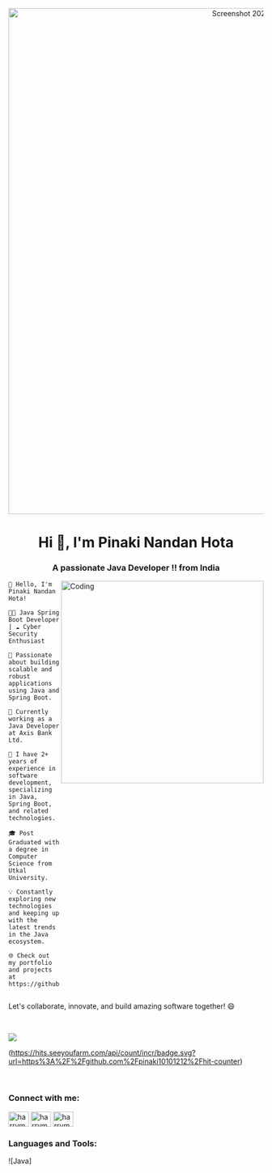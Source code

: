 <p align="center">
 <img width="1000" alt="Screenshot 2023-06-09 211652" src="https://github.com/pinaki1010/pinaki1010/assets/42297763/24d80664-92e2-4eb3-89e5-cddb6399bb56">

</p>
<h1 align="center">Hi 👋, I'm Pinaki Nandan Hota</h1>
<h3 align="center">A passionate Java Developer !! from India</h3>
<img align="right" alt="Coding" width="400" src="https://cdn.dribbble.com/users/1162077/screenshots/3848914/programmer.gif">




```plaintext
👋 Hello, I'm Pinaki Nandan Hota!

👨‍💻 Java Spring Boot Developer | ☁️ Cyber Security Enthusiast

🌟 Passionate about building scalable and robust applications using Java and Spring Boot. 

💼 Currently working as a Java Developer at Axis Bank Ltd.

🚀 I have 2+ years of experience in software development, specializing in Java, Spring Boot, and related technologies.

🎓 Post Graduated with a degree in Computer Science from Utkal University.

💡 Constantly exploring new technologies and keeping up with the latest trends in the Java ecosystem.

🌐 Check out my portfolio and projects at https://github.com/pinaki1010.


```

Let's collaborate, innovate, and build amazing software together! 😄

<br/>

[<a href="https://visitorbadge.io/status?path=https%3A%2F%2Fgithub.com%2Fpinaki1010"><img src="https://api.visitorbadge.io/api/visitors?path=https%3A%2F%2Fgithub.com%2Fpinaki1010&countColor=%23263759" /></a>](https://api.visitorbadge.io/api/visitors?path=https%3A%2F%2Fgithub.com%2Fpinaki1010&countColor=%23263759)

(https://hits.seeyoufarm.com/api/count/incr/badge.svg?url=https%3A%2F%2Fgithub.com%2Fpinaki10101212%2Fhit-counter)

<br/>

<h3 align="left">Connect with me:</h3>
<p align="left">
<a href="https://twitter.com/pinaki-nandan-hota" target="blank"><img align="center" src="https://raw.githubusercontent.com/rahuldkjain/github-profile-readme-generator/master/src/images/icons/Social/twitter.svg" alt="harrymalusare" height="30" width="40" /></a>
<a href="https://linkedin.com/in/pinaki-nandan-hota/" target="blank"><img align="center" src="https://raw.githubusercontent.com/rahuldkjain/github-profile-readme-generator/master/src/images/icons/Social/linked-in-alt.svg" alt="harrymalusare" height="30" width="40" /></a>
<a href="https://instagram.com/pinaki_nandan_hota" target="blank"><img align="center" src="https://raw.githubusercontent.com/rahuldkjain/github-profile-readme-generator/master/src/images/icons/Social/instagram.svg" alt="harrymalusare5455/harry5455" height="30" width="40" /></a>
<h3 align="left">Languages and Tools:</h3>
![Java]<a href="https://img.shields.io/badge/java-%23ED8B00.svg?style=for-the-badge&logo=openjdk&logoColor=white"/>





